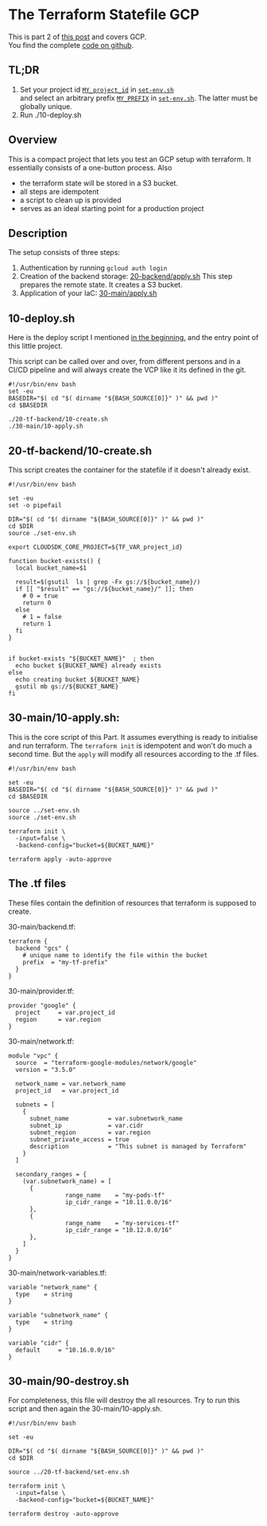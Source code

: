 
# The Terraform Statefile GCP

This is part 2 of 
[this post](/terraform-statefile) and covers GCP.  
You find the complete [code on github](https://github.com/ludwigprager/gcp-terraform-base).


## TL;DR
1. Set your project id
[`MY_project_id`](https://github.com/ludwigprager/gcp-terraform-base/blob/main/set-env.sh#L7)
in
[`set-env.sh`](https://github.com/ludwigprager/gcp-terraform-base/blob/main/set-env.sh)  
and select an arbitrary prefix 
[`MY_PREFIX`](https://github.com/ludwigprager/gcp-terraform-base/blob/main/set-env.sh#L15)
in
[`set-env.sh`](https://github.com/ludwigprager/gcp-terraform-base/blob/main/20-tf-backend/set-env.sh).
The latter must be globally unique.
2. Run
        ./10-deploy.sh

## Overview
This is a compact project that lets you test an GCP setup with terraform.
It essentially consists of a one-button process.
Also
- the terraform state will be stored in a S3 bucket.
- all steps are idempotent
- a script to clean up is provided
- serves as an ideal starting point for a production project

## Description
The setup consists of three steps:
1. Authentication by running `gcloud auth login`
2. Creation of the backend storage: [20-backend/apply.sh](https://github.com/ludwigprager/gcp-terraform-base/blob/main/20-tf-backend/10-create.sh)
  This step prepares the remote state. It creates a S3 bucket.
3. Application of your IaC: [30-main/apply.sh](https://github.com/ludwigprager/gcp-terraform-base/blob/main/30-main/10-apply.sh)



## 10-deploy.sh
Here is the deploy script I mentioned [in the beginning.](/terraform-statefile)
and the entry point of this little project.

<!--
You pass it a key file to authenticate against GCP.
-->

This script can be called over and over, from different persons and
in a CI/CD pipeline and will always create the VCP like it its defined in the git.  
```
#!/usr/bin/env bash
set -eu
BASEDIR="$( cd "$( dirname "${BASH_SOURCE[0]}" )" && pwd )"
cd $BASEDIR

./20-tf-backend/10-create.sh
./30-main/10-apply.sh
```



<!--
## 20-tf-backend/set-env.sh 
Next, a file that holds settings and variables.  
`BUCKET_NAME` needs to be worldwide unique. Hence, choose `MY_PREFIX`
accordingly.  
`TF_VAR_project_id` must contain the name of your GCP project.
`TF_VAR_network_name` and `TF_VAR_subnetwork_name` are arbitrary strings.

```
#!/usr/bin/env bash

MY_PREFIX=gtb-20211221-lp
export BUCKET_NAME="${MY_PREFIX}-bucket"
export TF_VAR_project_id="celp-test-335521"
export TF_VAR_network_name="celp-network-01"
export TF_VAR_subnetwork_name="celp-subnetwork"
```
-->

## 20-tf-backend/10-create.sh 
This script creates the container for the statefile if it doesn't already exist.
```
#!/usr/bin/env bash

set -eu
set -o pipefail

DIR="$( cd "$( dirname "${BASH_SOURCE[0]}" )" && pwd )"
cd $DIR
source ./set-env.sh

export CLOUDSDK_CORE_PROJECT=${TF_VAR_project_id}

function bucket-exists() {
  local bucket_name=$1

  result=$(gsutil  ls | grep -Fx gs://${bucket_name}/)
  if [[ "$result" == "gs://${bucket_name}/" ]]; then
    # 0 = true
    return 0 
  else
    # 1 = false
    return 1
  fi
}


if bucket-exists "${BUCKET_NAME}"  ; then 
  echo bucket ${BUCKET_NAME} already exists
else
  echo creating bucket ${BUCKET_NAME}
  gsutil mb gs://${BUCKET_NAME}
fi
```

## 30-main/10-apply.sh:
This is the core script of this Part.
It assumes everything is ready to initialise and run terraform.
The `terraform init` is idempotent and won't do much a second time.
But the `apply` will modify all resources according to the .tf files.
```
#!/usr/bin/env bash

set -eu
BASEDIR="$( cd "$( dirname "${BASH_SOURCE[0]}" )" && pwd )"
cd $BASEDIR

source ../set-env.sh
source ./set-env.sh

terraform init \
  -input=false \
  -backend-config="bucket=${BUCKET_NAME}"

terraform apply -auto-approve
```


## The .tf files
These files contain the definition of resources that terraform is supposed to create.  

30-main/backend.tf:
```
terraform {
  backend "gcs" {
    # unique name to identify the file within the bucket
    prefix  = "my-tf-prefix"
  }
}
```

30-main/provider.tf:
```
provider "google" {
  project     = var.project_id
  region      = var.region
}
```

30-main/network.tf:
```
module "vpc" {
  source  = "terraform-google-modules/network/google"
  version = "3.5.0"

  network_name = var.network_name
  project_id   = var.project_id

  subnets = [
    {
      subnet_name           = var.subnetwork_name
      subnet_ip             = var.cidr
      subnet_region         = var.region
      subnet_private_access = true
      description           = "This subnet is managed by Terraform"
    }
  ]

  secondary_ranges = {
    (var.subnetwork_name) = [
      {
                range_name    = "my-pods-tf"
                ip_cidr_range = "10.11.0.0/16"
      },
      {
                range_name    = "my-services-tf"
                ip_cidr_range = "10.12.0.0/16"
      },
    ]
  }
}
```
30-main/network-variables.tf:
```
variable "network_name" {
  type    = string
}

variable "subnetwork_name" {
  type    = string
}

variable "cidr" {
  default     = "10.16.0.0/16"
}
```

## 30-main/90-destroy.sh 
For completeness, this file will destroy the all resources. Try to run this script
and then again the 30-main/10-apply.sh.
```
#!/usr/bin/env bash

set -eu

DIR="$( cd "$( dirname "${BASH_SOURCE[0]}" )" && pwd )"
cd $DIR

source ../20-tf-backend/set-env.sh

terraform init \
  -input=false \
  -backend-config="bucket=${BUCKET_NAME}"

terraform destroy -auto-approve
```

<!--
## File Tree
This is the file tree for the whole scenario.
```
├── 10-deploy.sh
├── 20-tf-backend
│   ├── 10-create.sh
│   └── set-env.sh
├── 30-main
│   ├── 10-apply.sh
│   ├── 90-destroy.sh
│   ├── backend.tf
│   ├── network.tf
│   ├── network-variables.tf
│   ├── provider.tf
├── 90-teardown.sh
└── set-env.sh
```
-->


